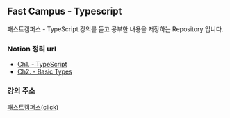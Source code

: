 ## Fast Campus - Typescript
패스트캠퍼스 - TypeScript 강의를 듣고 공부한 내용을 저장하는 Repository 입니다.

### Notion 정리 url
- [Ch1. - TypeScript](https://tree-buckthorn-371.notion.site/Ch1-TypeScript-db47b286364a489585fe5e10dae540eb)
- [Ch2. - Basic Types](https://tree-buckthorn-371.notion.site/Ch2-Basic-Types-c7ba99f6ce484bf3890448aaae5d5b72)


### 강의 주소
[패스트캠퍼스(click)](https://fastcampus.co.kr/dev_online_frontend)